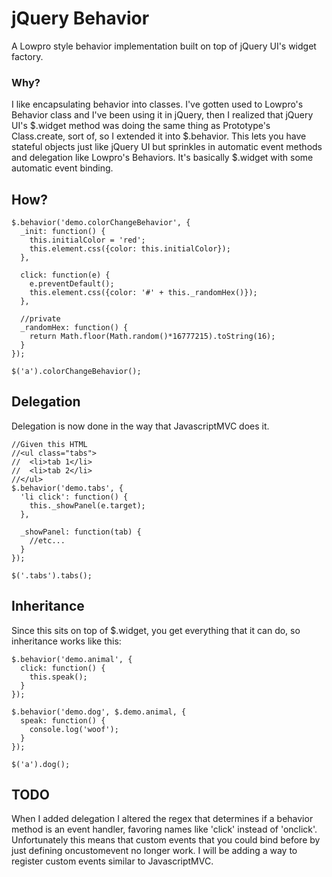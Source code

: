 # jQuery Behavior
A Lowpro style behavior implementation built on top of jQuery UI's widget factory.

### Why?
I like encapsulating behavior into classes. I've gotten used to Lowpro's Behavior class and I've been using it in jQuery, then I realized that jQuery UI's $.widget method was doing the same thing as Prototype's Class.create, sort of, so I extended it into $.behavior. This lets you have stateful objects just like jQuery UI but sprinkles in automatic event methods and delegation like Lowpro's Behaviors. It's basically $.widget with some automatic event binding.

## How?
    $.behavior('demo.colorChangeBehavior', {
      _init: function() {
        this.initialColor = 'red';
        this.element.css({color: this.initialColor});
      },

      click: function(e) {
        e.preventDefault();
        this.element.css({color: '#' + this._randomHex()});
      },

      //private
      _randomHex: function() {
        return Math.floor(Math.random()*16777215).toString(16);
      }
    });      

    $('a').colorChangeBehavior(); 

## Delegation
Delegation is now done in the way that JavascriptMVC does it.
    
    //Given this HTML
    //<ul class="tabs">
    //  <li>tab 1</li>
    //  <li>tab 2</li>
    //</ul>
    $.behavior('demo.tabs', {
      'li click': function() {
        this._showPanel(e.target);
      },

      _showPanel: function(tab) {
        //etc...
      }
    });

    $('.tabs').tabs();

## Inheritance
Since this sits on top of $.widget, you get everything that it can do, so inheritance works like this:

    $.behavior('demo.animal', {
      click: function() {
        this.speak();
      }
    });

    $.behavior('demo.dog', $.demo.animal, {
      speak: function() {
        console.log('woof');
      }
    });

    $('a').dog();

## TODO
When I added delegation I altered the regex that determines if a behavior method is an event handler, favoring names like 'click' instead of 'onclick'. Unfortunately this means that custom events that you could bind before by just defining oncustomevent no longer work. I will be adding a way to register custom events similar to JavascriptMVC.

